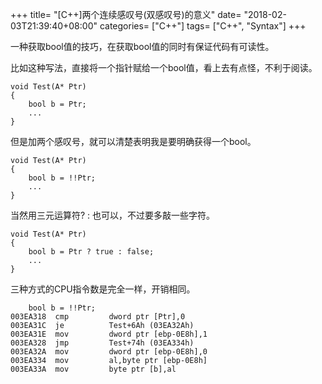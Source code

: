 +++
title= "[C++]两个连续感叹号(双感叹号)的意义"
date= "2018-02-03T21:39:40+08:00"
categories= ["C++"]
tags= ["C++", "Syntax"]
+++

一种获取bool值的技巧，在获取bool值的同时有保证代码有可读性。

比如这种写法，直接将一个指针赋给一个bool值，看上去有点怪，不利于阅读。

    void Test(A* Ptr)
    {
        bool b = Ptr;
        ...
    }

但是加两个感叹号，就可以清楚表明我是要明确获得一个bool。

    void Test(A* Ptr)
    {
        bool b = !!Ptr;
        ...
    }
    
当然用三元运算符? : 也可以，不过要多敲一些字符。

    void Test(A* Ptr)
    {
        bool b = Ptr ? true : false;
        ...
    }
    
三种方式的CPU指令数是完全一样，开销相同。

        bool b = !!Ptr;
    003EA318  cmp         dword ptr [Ptr],0  
    003EA31C  je          Test+6Ah (03EA32Ah)  
    003EA31E  mov         dword ptr [ebp-0E8h],1  
    003EA328  jmp         Test+74h (03EA334h)  
    003EA32A  mov         dword ptr [ebp-0E8h],0  
    003EA334  mov         al,byte ptr [ebp-0E8h]  
    003EA33A  mov         byte ptr [b],al
    